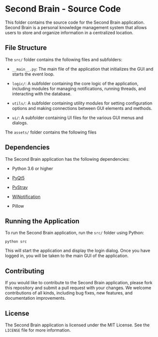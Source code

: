 # Second Brain - Source Code


This folder contains the source code for the Second Brain application. Second Brain is a personal knowledge management system that allows users to store and organize information in a centralized location.


## File Structure
  
The `src/` folder contains the following files and subfolders:


- `__main__.py`: The main file of the application that initializes the GUI and starts the event loop.

- `logic/`: A subfolder containing the core logic of the application, including modules for managing notifications, running threads, and interacting with the database.

- `utils/`: A subfolder containing utility modules for setting configuration options and making connections between GUI elements and methods.

- `ui/`: A subfolder containing UI files for the various GUI menus and dialogs.

The `assets/` folder contains the following files

  
## Dependencies

The Second Brain application has the following dependencies:

- Python 3.6 or higher

- [PyQt5](https://pypi.org/project/PyQt5/)

- [PyStray](https://pypi.org/project/pystray/)

- [WiNotification](https://pypi.org/project/winotify/)

- Pillow


## Running the Application


To run the Second Brain application, run the `src/` folder using Python:  

```
python src
```
  
This will start the application and display the login dialog. Once you have logged in, you will be taken to the main GUI of the application.

  

## Contributing

  

If you would like to contribute to the Second Brain application, please fork this repository and submit a pull request with your changes. We welcome contributions of all kinds, including bug fixes, new features, and documentation improvements.

  

## License

  

The Second Brain application is licensed under the MIT License. See the `LICENSE` file for more information.